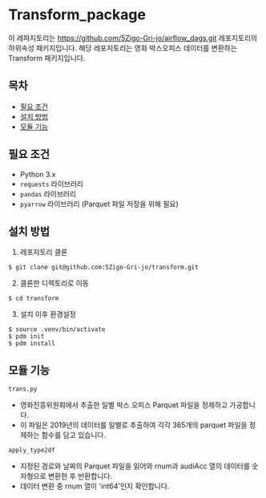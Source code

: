# Transform_package
이 레파지토리는 https://github.com/5Zigo-Gri-jo/airflow_dags.git 레포지토리의 하위속성 패키지입니다.
해당 레포지토리는 영화 박스오피스 데이터를 변환하는 Transform 패키지입니다.



## 목차

- [필요 조건](#필요-조건)
- [설치 방법](#설치-방법)
- [모듈 기능](#모듈-기능)

## 필요 조건

- Python 3.x
- `requests` 라이브러리
- `pandas` 라이브러리
- `pyarrow` 라이브러리 (Parquet 파일 저장을 위해 필요)

## 설치 방법
1. 레포지토리 클론  
```
$ git clone git@github.com:5Zigo-Gri-jo/transform.git
```

2. 클론한 디렉토리로 이동  
```
$ cd transform
```

3. 설치 이후 환경설정 
```
$ source .venv/bin/activate
$ pdm init
$ pdm install
```

## 모듈 기능
```trans.py```
- 영화진흥위원회에서 추출한  일별 박스 오피스 Parquet 파일을 정제하고 가공합니다.
- 이 파일은  2019년의 데이터를 일별로 추출하여 각각 365개의 parquet 파일을 정제하는 함수를 담고 있습니다.  

```apply_type2df```
- 지정된 경로와 날짜의 Parquet 파일을 읽어와 rnum과 audiAcc 열의 데이터를 숫자형으로 변환한 후 반환합니다.
- 데이터 변환 중 rnum 열이 'int64'인지 확인합니다.



